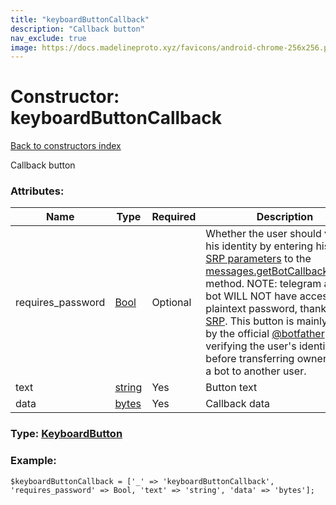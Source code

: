 ```yaml
---
title: "keyboardButtonCallback"
description: "Callback button"
nav_exclude: true
image: https://docs.madelineproto.xyz/favicons/android-chrome-256x256.png
---
```

# Constructor: keyboardButtonCallback  
[Back to constructors index](/API_docs/constructors/index.html)



Callback button

### Attributes:

| Name     |    Type       | Required | Description |
|----------|---------------|----------|-------------|
|requires\_password|[Bool](/API_docs/types/Bool.html) | Optional|Whether the user should verify his identity by entering his [2FA SRP parameters](https://core.telegram.org/api/srp) to the [messages.getBotCallbackAnswer](../methods/messages.getBotCallbackAnswer.html) method. NOTE: telegram and the bot WILL NOT have access to the plaintext password, thanks to [SRP](https://core.telegram.org/api/srp). This button is mainly used by the official [@botfather](https://t.me/botfather) bot, for verifying the user's identity before transferring ownership of a bot to another user.|
|text|[string](/API_docs/types/string.html) | Yes|Button text|
|data|[bytes](/API_docs/types/bytes.html) | Yes|Callback data|



### Type: [KeyboardButton](/API_docs/types/KeyboardButton.html)


### Example:

```
$keyboardButtonCallback = ['_' => 'keyboardButtonCallback', 'requires_password' => Bool, 'text' => 'string', 'data' => 'bytes'];
```  
